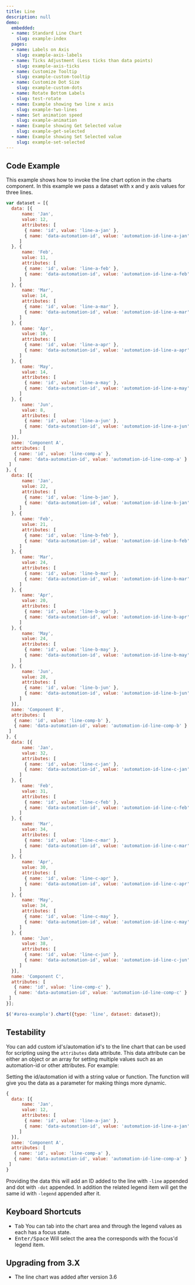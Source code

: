 ```yaml
---
title: Line
description: null
demo:
  embedded:
  - name: Standard Line Chart
    slug: example-index
  pages:
  - name: Labels on Axis
    slug: example-axis-labels
  - name: Ticks Adjustment (Less ticks than data points)
    slug: example-axis-ticks
  - name: Customize Tooltip
    slug: example-custom-tooltip
  - name: Customize Dot Size
    slug: example-custom-dots
  - name: Rotate Bottom Labels
    slug: test-rotate
  - name: Example showing two line x axis
    slug: example-two-lines
  - name: Set animation speed
    slug: example-animation
  - name: Example showing Get Selected value
    slug: example-get-selected
  - name: Example showing Set Selected value
    slug: example-set-selected
---
```


## Code Example

This example shows how to invoke the line chart option in the charts component. In this example we pass a dataset with x and y axis values for three lines.

```javascript
var dataset = [{
  data: [{
      name: 'Jan',
      value: 12,
      attributes: [
       { name: 'id', value: 'line-a-jan' },
       { name: 'data-automation-id', value: 'automation-id-line-a-jan' }
     ]
  }, {
      name: 'Feb',
      value: 11,
      attributes: [
       { name: 'id', value: 'line-a-feb' },
       { name: 'data-automation-id', value: 'automation-id-line-a-feb' }
     ]
  }, {
      name: 'Mar',
      value: 14,
      attributes: [
       { name: 'id', value: 'line-a-mar' },
       { name: 'data-automation-id', value: 'automation-id-line-a-mar' }
     ]
  }, {
      name: 'Apr',
      value: 10,
      attributes: [
       { name: 'id', value: 'line-a-apr' },
       { name: 'data-automation-id', value: 'automation-id-line-a-apr' }
     ]
  }, {
      name: 'May',
      value: 14,
      attributes: [
       { name: 'id', value: 'line-a-may' },
       { name: 'data-automation-id', value: 'automation-id-line-a-may' }
     ]
  }, {
      name: 'Jun',
      value: 8,
      attributes: [
       { name: 'id', value: 'line-a-jun' },
       { name: 'data-automation-id', value: 'automation-id-line-a-jun' }
     ]
  }],
  name: 'Component A',
  attributes: [
   { name: 'id', value: 'line-comp-a' },
   { name: 'data-automation-id', value: 'automation-id-line-comp-a' }
 ]
}, {
  data: [{
      name: 'Jan',
      value: 22,
      attributes: [
       { name: 'id', value: 'line-b-jan' },
       { name: 'data-automation-id', value: 'automation-id-line-b-jan' }
     ]
  }, {
      name: 'Feb',
      value: 21,
      attributes: [
       { name: 'id', value: 'line-b-feb' },
       { name: 'data-automation-id', value: 'automation-id-line-b-feb' }
     ]
  }, {
      name: 'Mar',
      value: 24,
      attributes: [
       { name: 'id', value: 'line-b-mar' },
       { name: 'data-automation-id', value: 'automation-id-line-b-mar' }
     ]
  }, {
      name: 'Apr',
      value: 20,
      attributes: [
       { name: 'id', value: 'line-b-apr' },
       { name: 'data-automation-id', value: 'automation-id-line-b-apr' }
     ]
  }, {
      name: 'May',
      value: 24,
      attributes: [
       { name: 'id', value: 'line-b-may' },
       { name: 'data-automation-id', value: 'automation-id-line-b-may' }
     ]
  }, {
      name: 'Jun',
      value: 28,
      attributes: [
       { name: 'id', value: 'line-b-jun' },
       { name: 'data-automation-id', value: 'automation-id-line-b-jun' }
     ]
  }],
  name: 'Component B',
  attributes: [
   { name: 'id', value: 'line-comp-b' },
   { name: 'data-automation-id', value: 'automation-id-line-comp-b' }
 ]
}, {
  data: [{
      name: 'Jan',
      value: 32,
      attributes: [
       { name: 'id', value: 'line-c-jan' },
       { name: 'data-automation-id', value: 'automation-id-line-c-jan' }
     ]
  }, {
      name: 'Feb',
      value: 31,
      attributes: [
       { name: 'id', value: 'line-c-feb' },
       { name: 'data-automation-id', value: 'automation-id-line-c-feb' }
     ]
  }, {
      name: 'Mar',
      value: 34,
      attributes: [
       { name: 'id', value: 'line-c-mar' },
       { name: 'data-automation-id', value: 'automation-id-line-c-mar' }
     ]
  }, {
      name: 'Apr',
      value: 30,
      attributes: [
       { name: 'id', value: 'line-c-apr' },
       { name: 'data-automation-id', value: 'automation-id-line-c-apr' }
     ]
  }, {
      name: 'May',
      value: 34,
      attributes: [
       { name: 'id', value: 'line-c-may' },
       { name: 'data-automation-id', value: 'automation-id-line-c-may' }
     ]
  }, {
      name: 'Jun',
      value: 38,
      attributes: [
       { name: 'id', value: 'line-c-jun' },
       { name: 'data-automation-id', value: 'automation-id-line-c-jun' }
     ]
  }],
  name: 'Component C',
  attributes: [
   { name: 'id', value: 'line-comp-c' },
   { name: 'data-automation-id', value: 'automation-id-line-comp-c' }
 ]
}];

$('#area-example').chart({type: 'line', dataset: dataset});
```

## Testability

You can add custom id's/automation id's to the line chart that can be used for scripting using the `attributes` data attribute. This data attribute can be either an object or an array for setting multiple values such as an automation-id or other attributes. For example:

Setting the id/automation id with a string value or function. The function will give you the data as a parameter for making things more dynamic.

```js
{
  data: [{
      name: 'Jan',
      value: 12,
      attributes: [
       { name: 'id', value: 'line-a-jan' },
       { name: 'data-automation-id', value: 'automation-id-line-a-jan' }
     ]
  }],
  name: 'Component A',
  attributes: [
   { name: 'id', value: 'line-comp-a' },
   { name: 'data-automation-id', value: 'automation-id-line-comp-a' }
 ]
}
```

Providing the data this will add an ID added to the line with `-line` appended and dot with `-dot` appended. In addition the related legend item will get the same id with `-legend` appended after it.

## Keyboard Shortcuts

- <kbd>Tab</kbd> You can tab into the chart area and through the legend values as each has a focus state.
- <kbd>Enter/Space</kbd> Will select the area the corresponds with the focus'd legend item.

## Upgrading from 3.X

- The line chart was added after version 3.6
